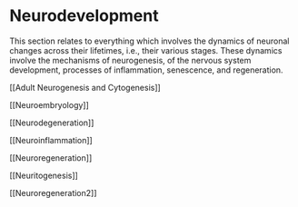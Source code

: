 # Neurodevelopment

This section relates to everything which involves the dynamics of neuronal changes across their lifetimes, i.e., their various stages. These dynamics involve the mechanisms of neurogenesis, of the nervous system development, processes of inflammation, senescence, and regeneration.

[[Adult Neurogenesis and Cytogenesis]]

[[Neuroembryology]]

[[Neurodegeneration]]

[[Neuroinflammation]]

[[Neuroregeneration]]

[[Neuritogenesis]]

[[Neuroregeneration2]]
